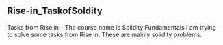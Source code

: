 ## Rise-in_TaskofSoldity
Tasks from Rise in - 
The course name is Solidity Fundamentals
I am trying to solve some tasks from Rise in. These are mainly solidity problems.
